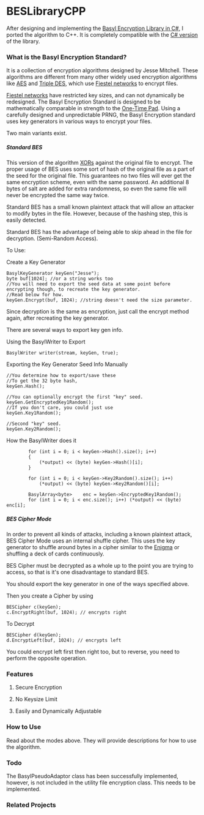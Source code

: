 # BESLibraryCPP
After designing and implementing the [Basyl Encryption Library in C#](https://github.com/TheCreatorJames/BESLibrary), I ported the algorithm to C++. It is completely compatible with the [C# version](https://github.com/TheCreatorJames/BESLibrary) of the library. 


### What is the Basyl Encryption Standard?
It is a collection of encryption algorithms designed by Jesse Mitchell. These algorithms are different from many other widely used encryption algorithms like [AES](https://en.wikipedia.org/wiki/Advanced_Encryption_Standard) and [Triple DES](https://en.wikipedia.org/wiki/Triple_DES), which use [Fiestel networks](https://en.wikipedia.org/wiki/Feistel_cipher) to encrypt files. 

[Fiestel networks](https://en.wikipedia.org/wiki/Feistel_cipher) have restricted key sizes, and can not dynamically be redesigned. The Basyl Encryption Standard is designed to be mathematically comparable in strength to the [One-Time Pad](https://en.wikipedia.org/wiki/One-time_pad). Using a carefully designed and unpredictable PRNG, the Basyl Encryption standard uses key generators in various ways to encrypt your files.

Two main variants exist. 

##### Standard BES

This version of the algorithm [XORs](https://en.wikipedia.org/wiki/Exclusive_or) against the original file to encrypt. The proper usage of BES uses some sort of hash of the original file as a part of the seed for the original file. This guarantees no two files will ever get the same encryption scheme, even with the same password. An additional 8 bytes of salt are added for extra randomness, so even the same file will never be encrypted the same way twice.

Standard BES has a small known plaintext attack that will allow an attacker to modify bytes in the file. However, because of the hashing step, this is easily detected.

Standard BES has the advantage of being able to skip ahead in the file for decryption. (Semi-Random Access).

To Use: 

Create a Key Generator
```
BasylKeyGenerator keyGen("Jesse"); 
byte buf[1024]; //or a string works too
//You will need to export the seed data at some point before encrypting though, to recreate the key generator.
//Read below for how.
keyGen.Encrypt(buf, 1024); //string doesn't need the size parameter.
```

Since decryption is the same as encryption, just call the encrypt method again, after recreating the key generator. 

There are several ways to export key gen info.

Using the BasylWriter to Export
```
BasylWriter writer(stream, keyGen, true);
```


Exporting the Key Generator Seed Info Manually
```
//You determine how to export/save these
//To get the 32 byte hash,
keyGen.Hash(); 

//You can optionally encrypt the first "key" seed.
keyGen.GetEncryptedKey1Random();
//If you don't care, you could just use
keyGen.Key1Random();

//Second "key" seed.
keyGen.Key2Random();
```

How the BasylWriter does it
```
        for (int i = 0; i < keyGen->Hash().size(); i++)
        {
            (*output) << (byte) keyGen->Hash()[i];
        }

        for (int i = 0; i < keyGen->Key2Random().size(); i++)
            (*output) << (byte) keyGen->Key2Random()[i];

        BasylArray<byte>    enc = keyGen->EncryptedKey1Random();
        for (int i = 0; i < enc.size(); i++) (*output) << (byte) enc[i];
```



##### BES Cipher Mode

In order to prevent all kinds of attacks, including a known plaintext attack, BES Cipher Mode uses an internal shuffle cipher. This uses the key generator to shuffle around bytes in a cipher similar to the [Enigma](https://en.wikipedia.org/wiki/Enigma_machine) or shuffling a deck of cards continuously.

BES Cipher must be decrypted as a whole up to the point you are trying to access, so that is it's one disadvantage to standard BES.

You should export the key generator in one of the ways specified above.

Then you create a Cipher by using 
```
BESCipher c(keyGen);
c.EncryptRight(buf, 1024); // encrypts right
```

To Decrypt
```
BESCipher d(keyGen);
d.EncryptLeft(buf, 1024); // encrypts left
```
You could encrypt left first then right too, but to reverse, you need to perform the opposite operation.

### Features

1) Secure Encryption

2) No Keysize Limit

3) Easily and Dynamically Adjustable

### How to Use

Read about the modes above. They will provide descriptions for how to use the algorithm.

### Todo

The BasylPseudoAdaptor class has been successfully implemented, however, is not included in the utility file encryption class. This needs to be implemented. 


### Related Projects

